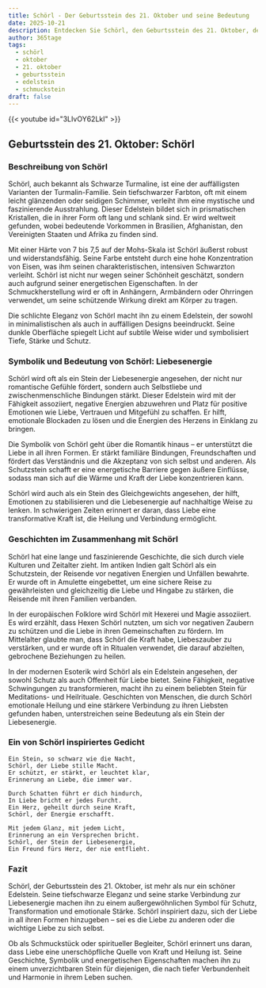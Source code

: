 ```yaml
---
title: Schörl - Der Geburtsstein des 21. Oktober und seine Bedeutung
date: 2025-10-21
description: Entdecken Sie Schörl, den Geburtsstein des 21. Oktober, der Liebesenergie symbolisiert. Seine Symbolik und Geschichte werden Sie inspirieren.
author: 365tage
tags:
  - schörl
  - oktober
  - 21. oktober
  - geburtsstein
  - edelstein
  - schmuckstein
draft: false
---
```


{{< youtube id="3LIvOY62LkI" >}}

## Geburtsstein des 21. Oktober: Schörl

### Beschreibung von Schörl

Schörl, auch bekannt als Schwarze Turmaline, ist eine der auffälligsten Varianten der Turmalin-Familie. Sein tiefschwarzer Farbton, oft mit einem leicht glänzenden oder seidigen Schimmer, verleiht ihm eine mystische und faszinierende Ausstrahlung. Dieser Edelstein bildet sich in prismatischen Kristallen, die in ihrer Form oft lang und schlank sind. Er wird weltweit gefunden, wobei bedeutende Vorkommen in Brasilien, Afghanistan, den Vereinigten Staaten und Afrika zu finden sind.

Mit einer Härte von 7 bis 7,5 auf der Mohs-Skala ist Schörl äußerst robust und widerstandsfähig. Seine Farbe entsteht durch eine hohe Konzentration von Eisen, was ihm seinen charakteristischen, intensiven Schwarzton verleiht. Schörl ist nicht nur wegen seiner Schönheit geschätzt, sondern auch aufgrund seiner energetischen Eigenschaften. In der Schmuckherstellung wird er oft in Anhängern, Armbändern oder Ohrringen verwendet, um seine schützende Wirkung direkt am Körper zu tragen.

Die schlichte Eleganz von Schörl macht ihn zu einem Edelstein, der sowohl in minimalistischen als auch in auffälligen Designs beeindruckt. Seine dunkle Oberfläche spiegelt Licht auf subtile Weise wider und symbolisiert Tiefe, Stärke und Schutz.

### Symbolik und Bedeutung von Schörl: Liebesenergie

Schörl wird oft als ein Stein der Liebesenergie angesehen, der nicht nur romantische Gefühle fördert, sondern auch Selbstliebe und zwischenmenschliche Bindungen stärkt. Dieser Edelstein wird mit der Fähigkeit assoziiert, negative Energien abzuwehren und Platz für positive Emotionen wie Liebe, Vertrauen und Mitgefühl zu schaffen. Er hilft, emotionale Blockaden zu lösen und die Energien des Herzens in Einklang zu bringen.

Die Symbolik von Schörl geht über die Romantik hinaus – er unterstützt die Liebe in all ihren Formen. Er stärkt familiäre Bindungen, Freundschaften und fördert das Verständnis und die Akzeptanz von sich selbst und anderen. Als Schutzstein schafft er eine energetische Barriere gegen äußere Einflüsse, sodass man sich auf die Wärme und Kraft der Liebe konzentrieren kann.

Schörl wird auch als ein Stein des Gleichgewichts angesehen, der hilft, Emotionen zu stabilisieren und die Liebesenergie auf nachhaltige Weise zu lenken. In schwierigen Zeiten erinnert er daran, dass Liebe eine transformative Kraft ist, die Heilung und Verbindung ermöglicht.

### Geschichten im Zusammenhang mit Schörl

Schörl hat eine lange und faszinierende Geschichte, die sich durch viele Kulturen und Zeitalter zieht. Im antiken Indien galt Schörl als ein Schutzstein, der Reisende vor negativen Energien und Unfällen bewahrte. Er wurde oft in Amulette eingebettet, um eine sichere Reise zu gewährleisten und gleichzeitig die Liebe und Hingabe zu stärken, die Reisende mit ihren Familien verbanden.

In der europäischen Folklore wird Schörl mit Hexerei und Magie assoziiert. Es wird erzählt, dass Hexen Schörl nutzten, um sich vor negativen Zaubern zu schützen und die Liebe in ihren Gemeinschaften zu fördern. Im Mittelalter glaubte man, dass Schörl die Kraft habe, Liebeszauber zu verstärken, und er wurde oft in Ritualen verwendet, die darauf abzielten, gebrochene Beziehungen zu heilen.

In der modernen Esoterik wird Schörl als ein Edelstein angesehen, der sowohl Schutz als auch Offenheit für Liebe bietet. Seine Fähigkeit, negative Schwingungen zu transformieren, macht ihn zu einem beliebten Stein für Meditations- und Heilrituale. Geschichten von Menschen, die durch Schörl emotionale Heilung und eine stärkere Verbindung zu ihren Liebsten gefunden haben, unterstreichen seine Bedeutung als ein Stein der Liebesenergie.

### Ein von Schörl inspiriertes Gedicht

```
Ein Stein, so schwarz wie die Nacht,  
Schörl, der Liebe stille Macht.  
Er schützt, er stärkt, er leuchtet klar,  
Erinnerung an Liebe, die immer war.  

Durch Schatten führt er dich hindurch,  
In Liebe bricht er jedes Furcht.  
Ein Herz, geheilt durch seine Kraft,  
Schörl, der Energie erschafft.  

Mit jedem Glanz, mit jedem Licht,  
Erinnerung an ein Versprechen bricht.  
Schörl, der Stein der Liebesenergie,  
Ein Freund fürs Herz, der nie entflieht.  
```

### Fazit

Schörl, der Geburtsstein des 21. Oktober, ist mehr als nur ein schöner Edelstein. Seine tiefschwarze Eleganz und seine starke Verbindung zur Liebesenergie machen ihn zu einem außergewöhnlichen Symbol für Schutz, Transformation und emotionale Stärke. Schörl inspiriert dazu, sich der Liebe in all ihren Formen hinzugeben – sei es die Liebe zu anderen oder die wichtige Liebe zu sich selbst.

Ob als Schmuckstück oder spiritueller Begleiter, Schörl erinnert uns daran, dass Liebe eine unerschöpfliche Quelle von Kraft und Heilung ist. Seine Geschichte, Symbolik und energetischen Eigenschaften machen ihn zu einem unverzichtbaren Stein für diejenigen, die nach tiefer Verbundenheit und Harmonie in ihrem Leben suchen.